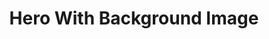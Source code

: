 ---
title: Hero With Background Image
component: "heros"
seo:
  page_title:
  meta_description:
  featured_image: /uploads/featured-image.jpg
  featured_image_alt:
hero:
  heading:
  body:
  hero_image:
    image: /uploads/featured-image.jpg
    image_alt:
html_example:
  - |
    <section class="hero hero--background-image" aria-labelledby="hero-heading">
      <div class="hero__image">
        <picture>
          <source sizes="100vw" srcset="" type="image/avif">

          <source sizes="100vw" srcset="" type="image/webp">

          <source sizes="100vw" srcset="" type="image/jpg">

          <img src="https://source.unsplash.com/random/1800x600?space" alt="" width="1800" height="600">
        </picture>
      </div>
      <div class="hero__content">
        <div class="wrapper-sm text-color-white text-align-center flow">
          <h1 id="hero-heading">Hero Heading</h1>
          <div class="flow">Echo park wayfarers art party wolf. Put a bird on it Brooklyn wayfarers everyday carry succulents, fixie palo santo. Solarpunk kogi godard fit, wayfarers cold-pressed ascot artisan waistcoat.</div>
          <a class="btn btn--primary" href="/contact/">Contact Us</a>
        </div>
      </div>
    </section>
css_example:
  - |
    .hero--background-image {
      max-height: 500px;
      height: 50vh;
      overflow: hidden;
    }

    .hero--background-image::after {
      content: "";
      background-color: rgba($black,.7);
      grid-area: 1/-1;
    }

    .hero--background-image .hero__content {
      z-index: 1;
      margin: auto;
    }

    .hero--background-image .hero__image {
      position: relative;
    }

    .hero--background-image .hero__image img {
      position: absolute;
      width: 100%;
      height: 100%;
      object-fit: cover;
    }
---
